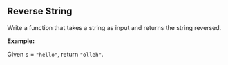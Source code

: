 ## Reverse String

Write a function that takes a string as input and returns the string reversed.

**Example:**

Given s = `"hello"`, return `"olleh"`.
